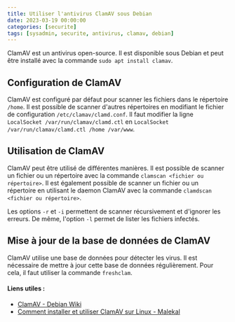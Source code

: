 ```yaml
---
title: Utiliser l'antivirus ClamAV sous Debian
date: 2023-03-19 00:00:00  
categories: [securite]
tags: [sysadmin, securite, antivirus, clamav, debian]
---
```


ClamAV est un antivirus open-source. Il est disponible sous Debian et peut être installé avec la commande `sudo apt install clamav`.

## Configuration de ClamAV

ClamAV est configuré par défaut pour scanner les fichiers dans le répertoire `/home`. Il est possible de scanner d'autres répertoires en modifiant le fichier de configuration `/etc/clamav/clamd.conf`. Il faut modifier la ligne `LocalSocket /var/run/clamav/clamd.ctl` en `LocalSocket /var/run/clamav/clamd.ctl /home /var/www`.

## Utilisation de ClamAV

ClamAV peut être utilisé de différentes manières. Il est possible de scanner un fichier ou un répertoire avec la commande `clamscan <fichier ou répertoire>`. Il est également possible de scanner un fichier ou un répertoire en utilisant le daemon ClamAV avec la commande `clamdscan <fichier ou répertoire>`.

Les options `-r` et `-i` permettent de scanner récursivement et d'ignorer les erreurs. De même, l'option `-l` permet de lister les fichiers infectés.

## Mise à jour de la base de données de ClamAV

ClamAV utilise une base de données pour détecter les virus. Il est nécessaire de mettre à jour cette base de données régulièrement. Pour cela, il faut utiliser la commande `freshclam`.

#### Liens utiles :

- [ClamAV - Debian Wiki](https://wiki.debian.org/fr/ClamAV)
- [Comment installer et utiliser ClamAV sur Linux - Malekal](https://www.malekal.com/comment-installer-et-utiliser-clamav-sur-linux/)